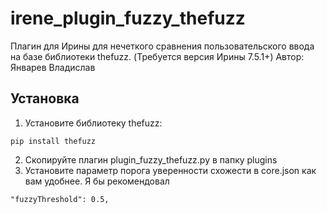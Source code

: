 # irene_plugin_fuzzy_thefuzz

Плагин для Ирины для нечеткого сравнения пользовательского ввода на базе библиотеки thefuzz.
(Требуется версия Ирины 7.5.1+)
Автор: Январев Владислав

## Установка

1. Установите библиотеку thefuzz:
```
pip install thefuzz
```
2. Скопируйте плагин plugin_fuzzy_thefuzz.py в папку plugins
3. Установите параметр порога уверенности схожести в core.json как вам удобнее. Я бы рекомендовал
```
"fuzzyThreshold": 0.5,
```
